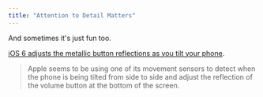 ```yaml
---
title: "Attention to Detail Matters"
---
```

<p>And sometimes it's just fun too.</p>
<p><a href="https://www.theverge.com/2012/6/13/3082329/ios-6-button-tilt-change-reflection">iOS 6 adjusts the metallic button reflections as you tilt your phone</a>.</p>
<blockquote><p>
  Apple seems to be using one of its movement sensors to detect when the phone is being tilted from side to side and adjust the reflection of the volume button at the bottom of the screen.
</p></blockquote>
